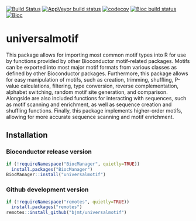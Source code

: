 [![Build Status](https://travis-ci.org/bjmt/universalmotif.svg?branch=master)](https://travis-ci.org/bjmt/universalmotif) [![AppVeyor build status](https://ci.appveyor.com/api/projects/status/github/bjmt/universalmotif?branch=master&svg=true)](https://ci.appveyor.com/project/bjmt/universalmotif) [![codecov](https://codecov.io/gh/bjmt/universalmotif/branch/master/graph/badge.svg)](https://codecov.io/gh/bjmt/universalmotif) [![Bioc build status](http://bioconductor.org/shields/build/release/bioc/universalmotif.svg)](http://bioconductor.org/checkResults/release/bioc-LATEST/universalmotif/) [![Bioc](http://www.bioconductor.org/shields/years-in-bioc/universalmotif.svg)](https://www.bioconductor.org/packages/devel/bioc/html/universalmotif.html#since)
# universalmotif

This package allows for importing most common motif types into R for use by
functions provided by other Bioconductor motif-related packages. Motifs can be 
exported into most major motif formats from various classes as defined by other
Bioconductor packages. Furthermore, this package allows for easy manipulation
of motifs, such as creation, trimming, shuffling, P-value calculations,
filtering, type conversion, reverse complementation, alphabet switching, random
motif site generation, and comparison. Alongside are also included functions
for interacting with sequences, such as motif scanning and enrichment, as well
as sequence creation and shuffling functions. Finally, this package implements
higher-order motifs, allowing for more accurate sequence scanning and motif
enrichment.

## Installation

### Bioconductor release version

```r
if (!requireNamespace("BiocManager", quietly=TRUE))
  install.packages("BiocManager")
BiocManager::install("universalmotif")
```

### Github development version

```r
if (!requireNamespace("remotes", quietly=TRUE))
  install.packages("remotes")
remotes::install_github("bjmt/universalmotif")
```
